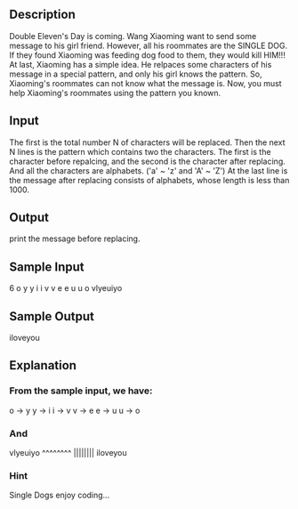 
## Description
Double Eleven's Day is coming. Wang Xiaoming want to send some message to his girl friend. However, all his roommates are the SINGLE DOG. If they found Xiaoming was feeding dog food to them, they would kill HIM!!!
At last, Xiaoming has a simple idea. He relpaces some characters of his message in a special pattern, and only his girl knows the pattern. So, Xiaoming's roommates can not know what the message is.
Now, you must help Xiaoming's roommates using the pattern you known.

## Input
The first is the total number N of characters will be replaced.
Then the next N lines is the pattern which contains two the characters. The first is the character before repalcing, and the second is the character after replacing. And all the characters are alphabets. ('a' ~ 'z' and 'A' ~ 'Z')
At the last line is the message after replacing consists of alphabets, whose length is less than 1000.

## Output
print the message before replacing.

## Sample Input
6 
o y
y i
i v
v e
e u
u o
vlyeuiyo
## Sample Output
iloveyou
## Explanation
### From the sample input, we have:

  o -> y
  y -> i
  i -> v
  v -> e
  e -> u
  u -> o
### And

  vlyeuiyo
  ^^^^^^^^
  ||||||||
  iloveyou
### Hint
Single Dogs enjoy coding…
